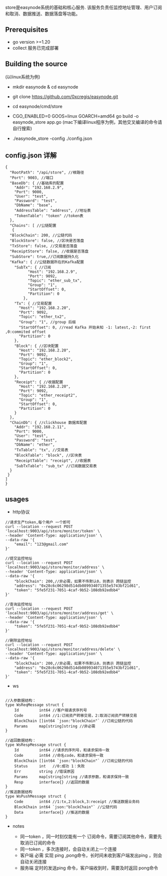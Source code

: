 store是easynode系统的基础和核心服务. 该服务负责任监控地址管理、用户订阅和取消、数据推送、数据落盘等功能。

## Prerequisites

- go version >=1.20
- collect 服务已完成部署

## Building the source

(以linux系统为例)

- mkdir easynode & cd easynode
- git clone https://github.com/0xcregis/easynode.git
- cd easynode/cmd/store
- CGO_ENABLED=0 GOOS=linux GOARCH=amd64 go build -o easynode_store app.go
  (mac下编译linux程序为例，其他交叉编译的命令请自行搜索)

- ./easynode_store -config ./config.json

## config.json 详解

``````
{
  "RootPath": "/api/store", //根路径
  "Port": 9003, //端口
  "BaseDb": { //基础库的配置
    "Addr": "192.168.2.9",
    "Port": 9000,
    "User": "test",
    "Password": "test",
    "DbName": "base",
    "AddressTable": "address", //地址表
    "TokenTable": "token" //token表
  },
  "Chains": [ //公链配置
   {
  "BlockChain": 200, //公链代码
  "BlockStore": false, //区块是否落盘
  "TxStore": false, //交易是否落盘
  "ReceiptStore": false, //收据是否落盘
  "SubStore": true,//订阅数据持久化
  "Kafka": { //公链数据所在的Kafka配置
    "SubTx": { //订阅
          "Host": "192.168.2.9",
          "Port": 9092,
          "Topic": "ether_sub_tx",
          "Group": "1",
          "StartOffset": 0,
          "Partition": 0
        },
    "Tx": { //交易配置
      "Host": "192.168.2.20",
      "Port": 9092,
      "Topic": "ether_tx2",
      "Group": "1", //group 后缀
      "StartOffset": 0, //read Kafka 开始未知 -1: latest,-2: first ,0:commited offset
      "Partition": 0
    },
    "Block": { //区块配置
      "Host": "192.168.2.20",
      "Port": 9092,
      "Topic": "ether_block2",
      "Group": "1",
      "StartOffset": 0,
      "Partition": 0
    },
    "Receipt": { //收据配置
      "Host": "192.168.2.20",
      "Port": 9092,
      "Topic": "ether_receipt2",
      "Group": "1",
      "StartOffset": 0,
      "Partition": 0
    }
  },
  "ChainDb": { //clickhouse 数据库配置
    "Addr": "192.168.2.11",
    "Port": 9000,
    "User": "test",
    "Password": "test",
    "DbName": "ether",
    "TxTable": "tx", //交易表
    "BlockTable": "block", //区块表
    "ReceiptTable": "receipt", //收据表
    "SubTxTable": "sub_tx" //订阅数据交易表
  }
 }
]
}

``````

## usages

- http协议

``````
//请求生产token,每个用户 一个即可
curl --location --request POST 'localhost:9003/api/store/monitor/token' \
--header 'Content-Type: application/json' \
--data-raw '{
    "email": "123@gmail.com"
}'

//提交监控地址
curl --location --request POST 'localhost:9003/api/store/monitor/address' \
--header 'Content-Type: application/json' \
--data-raw '{
    "blockChain": 200,//非必需，如果不传默认0，则表示 跨链监控
    "address": "0x28c6c06298d514db089934071355e5743bf21d61",
    "token": "5fe5f231-7051-4caf-9b52-108db92edbb4"
}'

//查询监控地址
curl --location --request POST 'localhost:9003/api/store/monitor/address/get' \
--header 'Content-Type: application/json' \
--data-raw '{
    "token": "5fe5f231-7051-4caf-9b52-108db92edbb4"
}'

//删除监控地址
curl --location --request POST 'localhost:9003/api/store/monitor/address/delete' \
--header 'Content-Type: application/json' \
--data-raw '{
    "blockChain": 200,//非必需，如果不传默认0，则表示 跨链监控
    "address": "0x28c6c06298d514db089934071355e5743bf21d61",
    "token": "5fe5f231-7051-4caf-9b52-108db92edbb4"
}'

``````

- ws

``````

//入参数据结构：
type WsReqMessage struct {
	Id         int64 //客户端请求序列号
	Code       int64 //1:订阅资产转移交易，2:取消订阅资产转移交易
	BlockChain []int64 `json:"blockChain"` //订阅公链的代码
	Params     map[string]string //非必需
}

//返回数据结构：
type WsRespMessage struct {
	Id         int64 //请求的序列号，和请求保持一致
	Code       int64 //命名code，和请求保持一致
	BlockChain []int64 `json:"blockChain"` //订阅公链的代码
	Status     int   //0:成功 1：失败
	Err        string //错误原因
	Params     map[string]string //请求参数，和请求保持一致
	Resp       interface{} //返回的数据
}
//推送数据结构
type WsPushMessage struct {
	Code       int64 //1:tx,2:block,3:receipt //推送数据业务码
	BlockChain int64 `json:"blockChain"` //公链代码
	Data       interface{} //推送的数据
}

``````

- notes

    - 同一token ，同一时刻仅能有一个 订阅命令，需要订阅其他命令，需要先取消已订阅的命令
    - 同一token ，多次连接时，会自动关闭上一个连接
    - 客户端 必需 实现 ping ,pong命令，长时间未收到客户端发出ping ，则会自动关闭连接
    - 服务端 定时的发送ping 命令，客户端收到时，需要及时返回 pong命令
